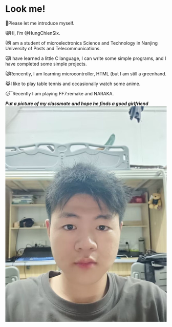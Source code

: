 # Look me! 
  👐Please let me introduce myself.  
	
  😸Hi, I’m @HungChienSix. 
	
  😻I am a student of microelectronics Science and Technology in Nanjing University of Posts and Telecommunications. 
	
  🙀I have learned a little C language, I can write some simple programs, and I have completed some simple projects. 
	
  😾Rencently, I am learning microcontroller, HTML  (but I am still a greenhand. 
	
  😹I like to play table tennis and occasionally watch some anime. 
	
  😴Recently I am playing FF7:remake and NARAKA. 

  ***Put a picture of my classmate and hope he finds a good girlfriend***
  ![图片](/qq_pic_merged_1717584137270.jpg "classmate")
<!---
HungChienSix/HungChienSix is a ✨ special ✨ repository because its `README.md` (this file) appears on your GitHub profile.
You can click the Preview link to take a look at your changes.
--->
